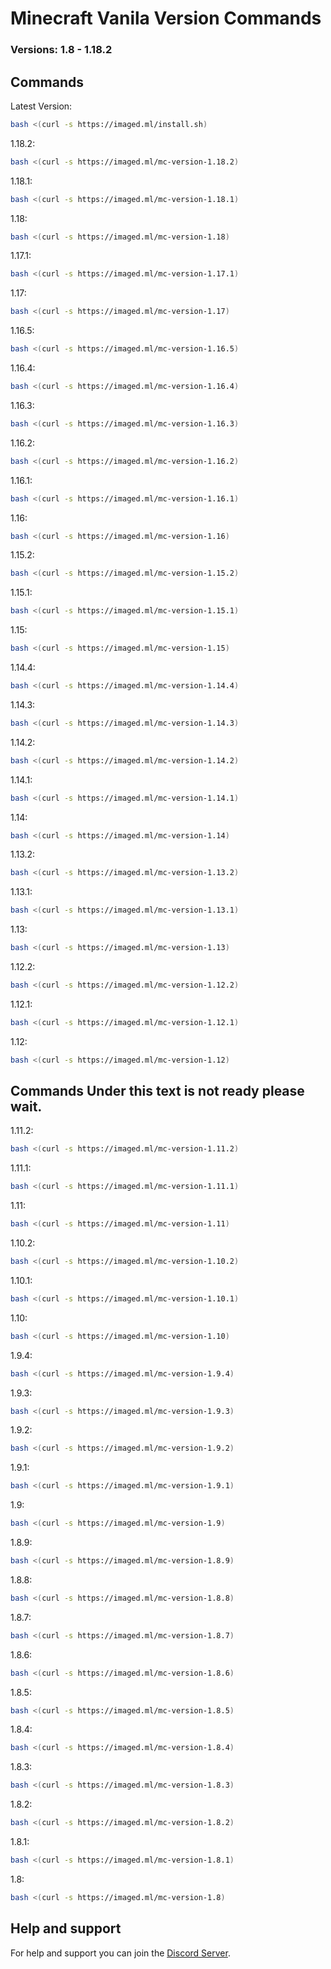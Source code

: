 # Minecraft Vanila Version Commands
### Versions: 1.8 - 1.18.2
## Commands

Latest Version:
```bash
bash <(curl -s https://imaged.ml/install.sh)
```
1.18.2:
```bash
bash <(curl -s https://imaged.ml/mc-version-1.18.2)
```
1.18.1:
```bash
bash <(curl -s https://imaged.ml/mc-version-1.18.1)
```
1.18:
```bash
bash <(curl -s https://imaged.ml/mc-version-1.18)
```
1.17.1:
```bash
bash <(curl -s https://imaged.ml/mc-version-1.17.1)
```
1.17:
```bash
bash <(curl -s https://imaged.ml/mc-version-1.17)
```
1.16.5:
```bash
bash <(curl -s https://imaged.ml/mc-version-1.16.5)
```
1.16.4:
```bash
bash <(curl -s https://imaged.ml/mc-version-1.16.4)
```
1.16.3:
```bash
bash <(curl -s https://imaged.ml/mc-version-1.16.3)
```
1.16.2:
```bash
bash <(curl -s https://imaged.ml/mc-version-1.16.2)
```
1.16.1:
```bash
bash <(curl -s https://imaged.ml/mc-version-1.16.1)
```
1.16:
```bash
bash <(curl -s https://imaged.ml/mc-version-1.16)
```
1.15.2:
```bash
bash <(curl -s https://imaged.ml/mc-version-1.15.2)
```
1.15.1:
```bash
bash <(curl -s https://imaged.ml/mc-version-1.15.1)
```
1.15:
```bash
bash <(curl -s https://imaged.ml/mc-version-1.15)
```
1.14.4:
```bash
bash <(curl -s https://imaged.ml/mc-version-1.14.4)
```
1.14.3:
```bash
bash <(curl -s https://imaged.ml/mc-version-1.14.3)
```
1.14.2:
```bash
bash <(curl -s https://imaged.ml/mc-version-1.14.2)
```
1.14.1:
```bash
bash <(curl -s https://imaged.ml/mc-version-1.14.1)
```
1.14:
```bash
bash <(curl -s https://imaged.ml/mc-version-1.14)
```
1.13.2:
```bash
bash <(curl -s https://imaged.ml/mc-version-1.13.2)
```
1.13.1:
```bash
bash <(curl -s https://imaged.ml/mc-version-1.13.1)
```
1.13:
```bash
bash <(curl -s https://imaged.ml/mc-version-1.13)
```
1.12.2:
```bash
bash <(curl -s https://imaged.ml/mc-version-1.12.2)
```
1.12.1:
```bash
bash <(curl -s https://imaged.ml/mc-version-1.12.1)
```
1.12:
```bash
bash <(curl -s https://imaged.ml/mc-version-1.12)
```
## Commands Under this text is not ready please wait.
1.11.2:
```bash
bash <(curl -s https://imaged.ml/mc-version-1.11.2)
```
1.11.1:
```bash
bash <(curl -s https://imaged.ml/mc-version-1.11.1)
```
1.11:
```bash
bash <(curl -s https://imaged.ml/mc-version-1.11)
```
1.10.2:
```bash
bash <(curl -s https://imaged.ml/mc-version-1.10.2)
```
1.10.1:
```bash
bash <(curl -s https://imaged.ml/mc-version-1.10.1)
```
1.10:
```bash
bash <(curl -s https://imaged.ml/mc-version-1.10)
```
1.9.4:
```bash
bash <(curl -s https://imaged.ml/mc-version-1.9.4)
```
1.9.3:
```bash
bash <(curl -s https://imaged.ml/mc-version-1.9.3)
```
1.9.2:
```bash
bash <(curl -s https://imaged.ml/mc-version-1.9.2)
```
1.9.1:
```bash
bash <(curl -s https://imaged.ml/mc-version-1.9.1)
```
1.9:
```bash
bash <(curl -s https://imaged.ml/mc-version-1.9)
```
1.8.9:
```bash
bash <(curl -s https://imaged.ml/mc-version-1.8.9)
```
1.8.8:
```bash
bash <(curl -s https://imaged.ml/mc-version-1.8.8)
```
1.8.7:
```bash
bash <(curl -s https://imaged.ml/mc-version-1.8.7)
```
1.8.6:
```bash
bash <(curl -s https://imaged.ml/mc-version-1.8.6)
```
1.8.5:
```bash
bash <(curl -s https://imaged.ml/mc-version-1.8.5)
```
1.8.4:
```bash
bash <(curl -s https://imaged.ml/mc-version-1.8.4)
```
1.8.3:
```bash
bash <(curl -s https://imaged.ml/mc-version-1.8.3)
```
1.8.2:
```bash
bash <(curl -s https://imaged.ml/mc-version-1.8.2)
```
1.8.1:
```bash
bash <(curl -s https://imaged.ml/mc-version-1.8.1)
```
1.8:
```bash
bash <(curl -s https://imaged.ml/mc-version-1.8)
```


## Help and support

For help and support you can join the [Discord Server](https://BigheartedGiantNumericalanalysis.adrianleanderle.repl.co/discord).

